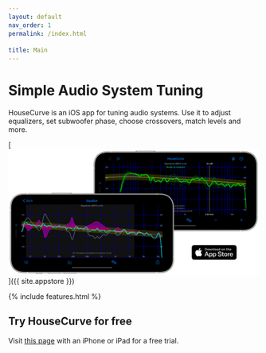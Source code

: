 ```yaml
---
layout: default
nav_order: 1
permalink: /index.html

title: Main
---
```


# Simple Audio System Tuning

HouseCurve is an iOS app for tuning audio systems.  Use it to adjust equalizers, set subwoofer phase, choose crossovers, match levels and more.

[![housecurve main](/assets/img/housecurve_main_page.png "HouseCurve screenshots")]({{ site.appstore }})

{% include features.html %}

## Try HouseCurve for free

Visit [this page](APPCLIP.md) with an iPhone or iPad for a free trial.

